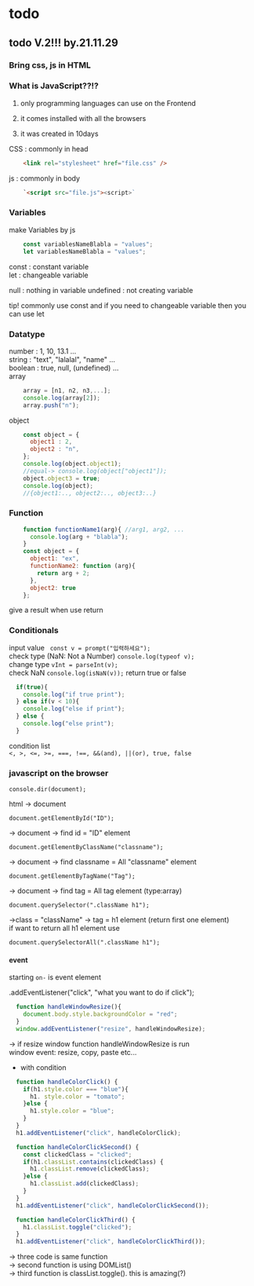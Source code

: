 # todo

## todo V.2!!! by.21.11.29

### Bring css, js in HTML

### What is JavaScript??!?

1. only programming languages can use on the Frontend

2. it comes installed with all the browsers

3. it was created in 10days

CSS : commonly in head
```HTML
    <link rel="stylesheet" href="file.css" />
```
js : commonly in body
```HTML
    `<script src="file.js"><script>`
```

### Variables
make Variables by js
```javascript
    const variablesNameBlabla = "values";
    let variablesNameBlabla = "values";
```
const : constant variable   
let : changeable variable

null : nothing in variable
undefined : not creating variable

tip! commonly use const and if you need to changeable variable then you can use let

### Datatype
number : 1, 10, 13.1 ...    
string : "text", "lalalal", "name" ...  
boolean : true, null, (undefined) ...   
array
```javascript
    array = [n1, n2, n3,...];
    console.log(array[2]);
    array.push("n");
```
object
```javascript
    const object = {
      object1 : 2,
      object2 : "n",
    };
    console.log(object.object1);
    //equal-> console.log(object["object1"]);
    object.object3 = true;
    console.log(object);
    //{object1:.., object2:.., object3:..}
```

### Function
```javascript
    function functionName1(arg){ //arg1, arg2, ...
      console.log(arg + "blabla");
    }
    const object = {
      object1: "ex",
      functionName2: function (arg){
        return arg + 2;
      },
      object2: true
    };
```
give a result when use  return  

### Conditionals
input value
``` const v = prompt("입력하세요");```    
check type (NaN: Not a Number)
``` console.log(typeof v); ```    
change type 
``` vInt = parseInt(v); ```   
check NaN
``` console.log(isNaN(v)); ``` return true or false

```javascript
  if(true){
    console.log("if true print");
  } else if(v < 10){
    console.log("else if print");
  } else {
    console.log("else print");
  }
```

condition list    
``` <, >, <=, >=, ===, !==, &&(and), ||(or), true, false ```

### javascript on the browser

```console.dir(document);```

html -> document

```document.getElementById("ID");```

-> document -> find id = "ID" element

```document.getElementByClassName("classname");```

-> document -> find classname = All "classname" element

```document.getElementByTagName("Tag");```

-> document -> find tag = All tag element (type:array)

```document.querySelector(".className h1");```

->class = "className" -> tag = h1 element (return first one element)    
if want to return all h1 element use

```document.querySelectorAll(".className h1");```

#### event
starting ```on-``` is event element

.addEventListener("click", "what you want to do if click");

```javascript
  function handleWindowResize(){
    document.body.style.backgroundColor = "red";
  }
  window.addEventListener("resize", handleWindowResize);
```
-> if resize window function handleWindowResize is run    
window event: resize, copy, paste etc...

- with condition
```javascript
  function handleColorClick() {
    if(h1.style.color === "blue"){
      h1. style.color = "tomato";
    }else {
      h1.style.color = "blue";
    }
  }
  h1.addEventListener("click", handleColorClick);

  function handleColorClickSecond() {
    const clickedClass = "clicked";
    if(h1.classList.contains(clickedClass) {
      h1.classList.remove(clickedClass);
    }else {
      h1.classList.add(clickedClass);
    }
  }
  h1.addEventListener("click", handleColorClickSecond());

  function handleColorClickThird() {
    h1.classList.toggle("clicked");
  }
  h1.addEventListener("click", handleColorClickThird());
```
-> three code is same function    
-> second function is using DOMList()   
-> third function is classList.toggle(). this is amazing(?)
